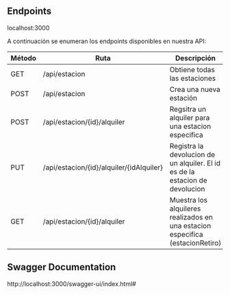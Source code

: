 ## Endpoints
localhost:3000

A continuación se enumeran los endpoints disponibles en nuestra API:

| Método | Ruta                                  | Descripción                                                                   |
|--------|---------------------------------------|-------------------------------------------------------------------------------|
| GET    | /api/estacion                         | Obtiene todas las estaciones                                                  |
| POST   | /api/estacion                         | Crea una nueva estación                                                       |
| POST   | /api/estacion/{id}/alquiler           | Regsitra un alquiler para una estacion especifica                             |
| PUT    | /api/estacion/{id}/alquiler/{idAlquiler} | Registra la devolucion de un alquiler. El id es de la estacion de devolucion  |
| GET    | /api/estacion/{id}/alquiler | Muestra los alquileres realizados en una estacion especifica (estacionRetiro) |
## Swagger Documentation
http://localhost:3000/swagger-ui/index.html#
